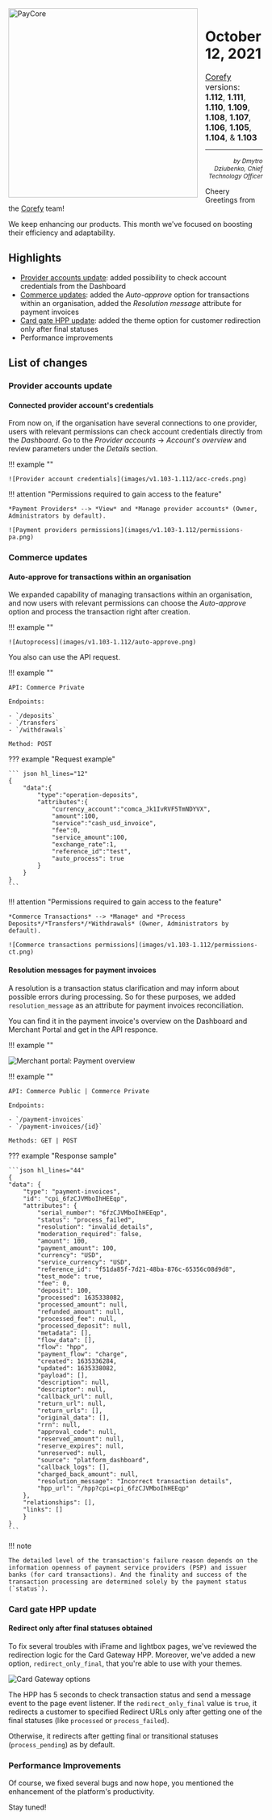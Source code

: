 <img src="/release-notes/images/paycore_illustration_newstyle-cool-cubes.jpg" alt="PayCore" style="width: 375px; float: left; padding-right: 15px;">

# October 12, 2021

<span style="font-size: 115%">[Corefy](https://corefy.com/) versions:<br>
**1.112**, **1.111**, **1.110**, **1.109**, **1.108**, **1.107**, **1.106**, **1.105**, **1.104**, & **1.103**</span>
<hr>
<div style="text-align: right; font-size: 85%; font-style: italic;">by Dmytro Dziubenko, Chief Technology Officer</div>

Cheery Greetings from the [Corefy](https://corefy.com/) team!

We keep enhancing our products. This month we've focused on boosting their efficiency and adaptability.

## Highlights

* [Provider accounts update](#provider-accounts-update): added possibility to check account credentials from the Dashboard
* [Commerce updates](#commerce-updates): added the *Auto-approve* option for transactions  within an organisation, added the *Resolution message* attribute for payment invoices
* [Card gate HPP update](#card-gate-hpp-update): added the theme option for customer redirection only after final statuses
* Performance improvements

## List of changes

### Provider accounts update

#### Connected provider account's credentials 

From now on, if the organisation have several connections to one provider, users with relevant permissions can check account credentials directly from the *Dashboard*. Go to the *Provider accounts* -> *Account's overview* and review parameters under the *Details* section.

!!! example ""

    ![Provider account credentials](images/v1.103-1.112/acc-creds.png)

!!! attention "Permissions required to gain access to the feature"

    *Payment Providers* --> *View* and *Manage provider accounts* (Owner, Administrators by default).

    ![Payment providers permissions](images/v1.103-1.112/permissions-pa.png)

### Commerce updates

#### Auto-approve for transactions within an organisation

We expanded capability of managing transactions within an organisation, and now users with relevant permissions can choose the *Auto-approve* option and process the transaction right after creation.

!!! example ""

    ![Autoprocess](images/v1.103-1.112/auto-approve.png)

You also can use the API request.

!!! example ""

    API: Commerce Private

    Endpoints: 

    - `/deposits` 
    - `/transfers` 
    - `/withdrawals`

    Method: POST

??? example "Request example"

    ``` json hl_lines="12"
    {
        "data":{
            "type":"operation-deposits",
            "attributes":{
                "currency_account":"comca_Jk1IvRVF5TmNDYVX",
                "amount":100,
                "service":"cash_usd_invoice",
                "fee":0,
                "service_amount":100,
                "exchange_rate":1,
                "reference_id":"test",
                "auto_process": true
            }
        }
    }
    ```

!!! attention "Permissions required to gain access to the feature"
    
    *Commerce Transactions* --> *Manage* and *Process Deposits*/*Transfers*/*Withdrawals* (Owner, Administrators by default).

    ![Commerce transactions permissions](images/v1.103-1.112/permissions-ct.png)

#### Resolution messages for payment invoices

A resolution is a transaction status clarification and may inform about possible errors during processing. So for these purposes, we added `resolution_message` as an attribute for payment invoices reconciliation.

You can find it in the payment invoice's overview on the Dashboard and Merchant Portal and get in the API responce.

!!! example ""

![Merchant portal: Payment overview](images/v1.103-1.112/payment-info.png)

!!! example ""

    API: Commerce Public | Commerce Private

    Endpoints:

    - `/payment-invoices`
    - `/payment-invoices/{id}`

    Methods: GET | POST

??? example "Response sample"

    ```json hl_lines="44"
    {
    "data": {
        "type": "payment-invoices",
        "id": "cpi_6fzCJVMboIhHEEqp",
        "attributes": {
            "serial_number": "6fzCJVMboIhHEEqp",
            "status": "process_failed",
            "resolution": "invalid_details",
            "moderation_required": false,
            "amount": 100,
            "payment_amount": 100,
            "currency": "USD",
            "service_currency": "USD",
            "reference_id": "f51da85f-7d21-48ba-876c-65356c08d9d8",
            "test_mode": true,
            "fee": 0,
            "deposit": 100,
            "processed": 1635338082,
            "processed_amount": null,
            "refunded_amount": null,
            "processed_fee": null,
            "processed_deposit": null,
            "metadata": [],
            "flow_data": [],
            "flow": "hpp",
            "payment_flow": "charge",
            "created": 1635336284,
            "updated": 1635338082,
            "payload": [],
            "description": null,
            "descriptor": null,
            "callback_url": null,
            "return_url": null,
            "return_urls": [],
            "original_data": [],
            "rrn": null,
            "approval_code": null,
            "reserved_amount": null,
            "reserve_expires": null,
            "unreserved": null,
            "source": "platform_dashboard",
            "callback_logs": [],
            "charged_back_amount": null,
            "resolution_message": "Incorrect transaction details",
            "hpp_url": "/hpp?cpi=cpi_6fzCJVMboIhHEEqp"
        },
        "relationships": [],
        "links": []
        }
    }
    ```

!!! note

    The detailed level of the transaction's failure reason depends on the information openness of payment service providers (PSP) and issuer banks (for card transactions). And the finality and success of the transaction processing are determined solely by the payment status (`status`).

### Card gate HPP update

#### Redirect only after final statuses obtained

To fix several troubles with iFrame and lightbox pages, we've reviewed the redirection logic for the Card Gateway HPP. Moreover, we've added a new option, `redirect_only_final`, that you're able to use with your themes.

![Card Gateway options](images/v1.103-1.112/theme-option.png)

The HPP has 5 seconds to check transaction status and send a message event to the page event listener. If the `redirect_only_final` value is `true`, it redirects a customer to specified Redirect URLs only after getting one of the final statuses (like `processed` or `process_failed`).

Otherwise, it redirects after getting final or transitional statuses (`process_pending`) as by default.

### Performance Improvements

Of course, we fixed several bugs and now hope, you mentioned the enhancement of the platform's productivity.

Stay tuned!
